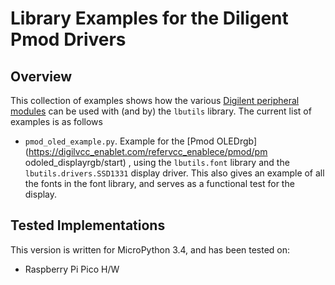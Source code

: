 # Library Examples for the Diligent Pmod Drivers

## Overview

This collection of examples shows how the various [Digilent peripheral
modules](https://digilent.com/reference/pmod/start) can be used with (and by)
the `lbutils` library. The current list of examples is as follows

- `pmod_oled_example.py`. Example for the [Pmod OLEDrgb]
(https://digilvcc_enablet.com/refervcc_enablece/pmod/pm odoled_displayrgb/start)
, using the `lbutils.font` library and the `lbutils.drivers.SSD1331` display
driver. This also gives an example of all the fonts in the font library, and
serves as a functional test for the display.

## Tested Implementations

This version is written for MicroPython 3.4, and has been tested on:

- Raspberry Pi Pico H/W
